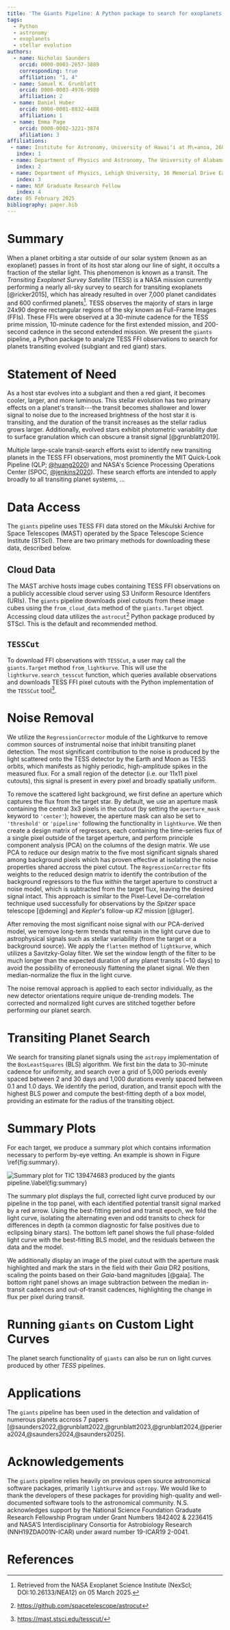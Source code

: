 ```yaml
---
title: 'The Giants Pipeline: A Python package to search for exoplanets orbiting evolved stars'
tags:
  - Python
  - astronomy
  - exoplanets
  - stellar evolution
authors:
  - name: Nicholas Saunders
    orcid: 0000-0003-2657-3889
    corresponding: true
    affiliation: "1, 4" 
  - name: Samuel K. Grunblatt
    orcid: 0000-0003-4976-9980
    affiliation: 2
  - name: Daniel Huber
    orcid: 0000-0001-8832-4488
    affiliation: 1
  - name: Emma Page
    orcid: 0000-0002-3221-3874
    afiliation: 3
affiliations:
 - name: Institute for Astronomy, University of Hawaiʻi at M\=anoa, 2680 Woodlawn Drive, Honolulu, HI 96822, USA
   index: 1
 - name: Department of Physics and Astronomy, The University of Alabama, 514 University Blvd., Tuscaloosa, AL 35487, USA
   index: 2
 - name: Department of Physics, Lehigh University, 16 Memorial Drive East, Bethlehem, PA 18015, USA
   index: 3
 - name: NSF Graduate Research Fellow
   index: 4
date: 05 February 2025
bibliography: paper.bib
---
```


# Summary

When a planet orbiting a star outside of our solar system (known as an exoplanet) passes in front of its host star along our line of sight, it occults a fraction of the stellar light. This phenomenon is known as a transit. The *Transiting Exoplanet Survey Satellite* (TESS) is a NASA mission currently performing a nearly all-sky survey to search for transiting exoplanets [@ricker2015], which has already resulted in over 7,000 planet candidates and 600 confirmed planets[^1]. TESS observes the majority of stars in large 24x90 degree rectangular regions of the sky known as Full-Frame Images (FFIs). These FFIs were observed at a 30-minute cadence for the TESS prime mission, 10-minute cadence for the first extended mission, and 200-second cadence in the second extended mission. We present the `giants` pipeline, a Python package to analyze TESS FFI observations to search for planets transiting evolved (subgiant and red giant) stars.

# Statement of Need

As a host star evolves into a subgiant and then a red giant, it becomes cooler, larger, and more luminous. This stellar evolution has two primary effects on a planet's transit---the transit becomes shallower and lower signal to noise due to the increased brightness of the host star it is transiting, and the duration of the transit increases as the stellar radius grows larger. Additionally, evolved stars exhibit photometric variability due to surface granulation which can obscure a transit signal [@grunblatt2019]. 

Multiple large-scale transit-search efforts exist to identify new transiting planets in the TESS FFI observations, most prominently the MIT Quick-Look Pipeline (QLP; [@huang2020](@citealt)) and NASA's Science Processing Operations Center (SPOC, [@jenkins2020](@citealt)). These search efforts are intended to apply broadly to all transiting planet systems, ... 

# Data Access

The `giants` pipeline uses TESS FFI data stored on the Mikulski Archive for Space Telescopes (MAST) operated by the Space Telescope Science Institute (STScI). There are two primary methods for downloading these data, described below.

## Cloud Data

The MAST archive hosts image cubes containing TESS FFI observations on a publicly accessible cloud server using S3 Uniform Resource Identifers (URIs). The `giants` pipeline downloads pixel cutouts from these image cubes using the `from_cloud_data` method of the `giants.Target` object. Accessing cloud data utilizes the `astrocut`[^2] Python package produced by STScI. This is the default and recommended method. 

## `TESSCut`

To download FFI observations with `TESSCut`, a user may call the `giants.Target` method `from_lightkurve`. This will use the `lightkurve.search_tesscut` function, which queries available observations and downloads TESS FFI pixel cutouts with the Python implementation of the `TESSCut` tool[^3]. 

# Noise Removal

We utilize the `RegressionCorrector` module of the Lightkurve to remove common sources of instrumental noise that inhibit transiting planet detection. The most significant contribution to the noise is produced by the light scattered onto the TESS detector by the Earth and Moon as TESS orbits, which manifests as highly periodic, high-amplitude spikes in the measured flux. For a small region of the detector (i.e. our 11x11 pixel cutouts), this signal is present in every pixel and broadly spatially uniform. 

To remove the scattered light background, we first define an aperture which captures the flux from the target star. By default, we use an aperture mask containing the central 3x3 pixels in the cutout (by setting the `aperture_mask` keyword to `'center'`); however, the aperture mask can also be set to `'threshold'` or `'pipeline'` following the functionality in `lightkurve`. We then create a design matrix of regressors, each containing the time-series flux of a single pixel outside of the target aperture, and perform principle component analysis (PCA) on the columns of the design matrix. We use PCA to reduce our design matrix to the five most significant signals shared among background pixels which has proven effective at isolating the noise properties shared accross the pixel cutout. The `RegressionCorrector` fits weights to the reduced design matrix to identify the contribution of the background regressors to the flux *within* the target aperture to construct a noise model, which is subtracted from the target flux, leaving the desired signal intact. This approach is similar to the Pixel-Level De-correlation technique used successfully for observations by the *Spitzer* space telescope [@deming] and *Kepler*'s follow-up *K2* mission [@luger].

After removing the most significant noise signal with our PCA-derived model, we remove long-term trends that remain in the light curve due to astrophysical signals such as stellar variability (from the target or a background source). We apply the `flatten` method of `lightkurve`, which utilizes a Savitzky-Golay filter. We set the window length of the filter to be much longer than the expected duration of any planet transits (~10 days) to avoid the possibility of erroneously flattening the planet signal. We then median-normalize the flux in the light curve.

The noise removal approach is applied to each sector individually, as the new detector orientations require unique de-trending models. The corrected and normalized light curves are stitched together before performing our planet search.

# Transiting Planet Search

We search for transiting planet signals using the `astropy` implementation of the `BoxLeastSquares` (BLS) algorithm. We first bin the data to 30-minute cadence for uniformity, and search over a grid of 5,000 periods evenly spaced between 2 and 30 days and 1,000 durations evenly spaced between 0.1 and 1.0 days. We identify the period, duration, and transit epoch with the highest BLS power and compute the best-fitting depth of a box model, providing an estimate for the radius of the transiting object. 

# Summary Plots

For each target, we produce a summary plot which contains information necessary to perform by-eye vetting. An example is shown in Figure \ref{fig:summary}. 

![Summary plot for TIC 139474683 produced by the `giants` pipeline.\label{fig:summary}](paper_fig1.png)

The summary plot displays the full, corrected light curve produced by our pipeline in the top panel, with each identified potential transit signal marked by a red arrow. Using the best-fitting period and transit epoch, we fold the light curve, isolating the alternating even and odd transits to check for differences in depth (a common diagnostic for false positives due to eclipsing binary stars). The bottom left panel shows the full phase-folded light curve with the best-fitting BLS model, and the residuals between the data and the model.

We additionally display an image of the pixel cutout with the aperture mask highlighted and mark the stars in the field with their *Gaia* DR2 positions, scaling the points based on their *Gaia*-band magnitudes [@gaia]. The bottom right panel shows an image subtraction between the median in-transit cadences and out-of-transit cadences, highlighting the change in flux per pixel during transit.

# Running `giants` on Custom Light Curves

The planet search functionality of `giants` can also be run on light curves produced by other *TESS* pipelines.

# Applications

The `giants` pipeline has been used in the detection and validation of numerous planets accross 7 papers [@saunders2022,@grunblatt2022,@grunblatt2023,@grunblatt2024,@periera2024,@saunders2024,@saunders2025].

# Acknowledgements

The `giants` pipeline relies heavily on previous open source astronomical software packages, primarily `lightkurve` and `astropy`. We would like to thank the developers of these packages for providing high-quality and well-documented software tools to the astronomical community. N.S. acknowledges support by the National Science Foundation Graduate Research Fellowship Program under Grant Numbers 1842402 & 2236415 and NASA’S Interdisciplinary Consortia for Astrobiology Research (NNH19ZDA001N-ICAR) under award number 19-ICAR19 2-0041. 

# References

[^1]: Retrieved from the NASA Exoplanet Science Institute (NexScI; DOI:10.26133/NEA12) on 05 March 2025.

[^2]: https://github.com/spacetelescope/astrocut

[^3]: https://mast.stsci.edu/tesscut/